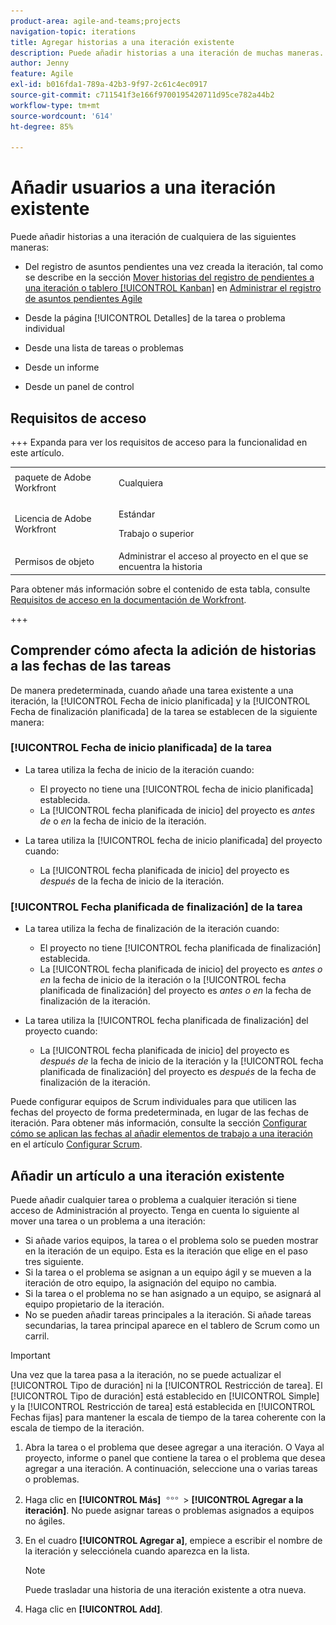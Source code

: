 ```yaml
---
product-area: agile-and-teams;projects
navigation-topic: iterations
title: Agregar historias a una iteración existente
description: Puede añadir historias a una iteración de muchas maneras.
author: Jenny
feature: Agile
exl-id: b016fda1-789a-42b3-9f97-2c61c4ec0917
source-git-commit: c711541f3e166f9700195420711d95ce782a44b2
workflow-type: tm+mt
source-wordcount: '614'
ht-degree: 85%

---
```


# Añadir usuarios a una iteración existente

Puede añadir historias a una iteración de cualquiera de las siguientes maneras:

* Del registro de asuntos pendientes una vez creada la iteración, tal como se describe en la sección [Mover historias del registro de pendientes a una iteración o tablero [!UICONTROL Kanban]](../../../agile/work-in-an-agile-environment/manage-the-agile-backlog.md#move-stories-from-the-backlog-to-an-iteration-or--board) en [Administrar el registro de asuntos pendientes Agile](../../../agile/work-in-an-agile-environment/manage-the-agile-backlog.md)

* Desde la página [!UICONTROL Detalles] de la tarea o problema individual
* Desde una lista de tareas o problemas
* Desde un informe
* Desde un panel de control

## Requisitos de acceso

+++ Expanda para ver los requisitos de acceso para la funcionalidad en este artículo.

<table style="table-layout:auto"> 
 <tbody> 
  <tr> 
   <td role="rowheader">paquete de Adobe Workfront</td> 
   <td> <p>Cualquiera</p> </td> 
  </tr> 
  <tr> 
   <td role="rowheader">Licencia de Adobe Workfront</td> 
   <td> <p>Estándar</p> 
   <p>Trabajo o superior</p> </td> 
  </tr>
   <tr> 
   <td role="rowheader">Permisos de objeto</td> 
   <td>Administrar el acceso al proyecto en el que se encuentra la historia </td> 
  </tr>
 </tbody> 
</table>

Para obtener más información sobre el contenido de esta tabla, consulte [Requisitos de acceso en la documentación de Workfront](/help/quicksilver/administration-and-setup/add-users/access-levels-and-object-permissions/access-level-requirements-in-documentation.md).

+++

## Comprender cómo afecta la adición de historias a las fechas de las tareas

De manera predeterminada, cuando añade una tarea existente a una iteración, la [!UICONTROL Fecha de inicio planificada] y la [!UICONTROL Fecha de finalización planificada] de la tarea se establecen de la siguiente manera:

### [!UICONTROL Fecha de inicio planificada] de la tarea

* La tarea utiliza la fecha de inicio de la iteración cuando:

   * El proyecto no tiene una [!UICONTROL fecha de inicio planificada] establecida.
   * La [!UICONTROL fecha planificada de inicio] del proyecto es *antes de* o *en* la fecha de inicio de la iteración.

* La tarea utiliza la [!UICONTROL fecha de inicio planificada] del proyecto cuando:

   * La [!UICONTROL fecha planificada de inicio] del proyecto es *después* de la fecha de inicio de la iteración.

### [!UICONTROL Fecha planificada de finalización] de la tarea

* La tarea utiliza la fecha de finalización de la iteración cuando:

   * El proyecto no tiene [!UICONTROL fecha planificada de finalización] establecida.
   * La [!UICONTROL fecha planificada de inicio] del proyecto es *antes o en* la fecha de inicio de la iteración o la [!UICONTROL fecha planificada de finalización] del proyecto es *antes o en* la fecha de finalización de la iteración.

* La tarea utiliza la [!UICONTROL fecha planificada de finalización] del proyecto cuando:

   * La [!UICONTROL fecha planificada de inicio] del proyecto es *después de* la fecha de inicio de la iteración y la [!UICONTROL fecha planificada de finalización] del proyecto es *después* de la fecha de finalización de la iteración.

Puede configurar equipos de Scrum individuales para que utilicen las fechas del proyecto de forma predeterminada, en lugar de las fechas de iteración. Para obtener más información, consulte la sección [Configurar cómo se aplican las fechas al añadir elementos de trabajo a una iteración](../../../agile/get-started-with-agile-in-workfront/configure-scrum.md#configure-how-dates-are-applied-when-adding-work-items-to-an-iteration) en el artículo [Configurar Scrum](../../../agile/get-started-with-agile-in-workfront/configure-scrum.md).

## Añadir un artículo a una iteración existente

Puede añadir cualquier tarea o problema a cualquier iteración si tiene acceso de Administración al proyecto. Tenga en cuenta lo siguiente al mover una tarea o un problema a una iteración:

* Si añade varios equipos, la tarea o el problema solo se pueden mostrar en la iteración de un equipo. Esta es la iteración que elige en el paso tres siguiente.
* Si la tarea o el problema se asignan a un equipo ágil y se mueven a la iteración de otro equipo, la asignación del equipo no cambia.
* Si la tarea o el problema no se han asignado a un equipo, se asignará al equipo propietario de la iteración.
* No se pueden añadir tareas principales a la iteración. Si añade tareas secundarias, la tarea principal aparece en el tablero de Scrum como un carril.

>[!IMPORTANT]
>
>Una vez que la tarea pasa a la iteración, no se puede actualizar el [!UICONTROL Tipo de duración] ni la [!UICONTROL Restricción de tarea]. El [!UICONTROL Tipo de duración] está establecido en [!UICONTROL Simple] y la [!UICONTROL Restricción de tarea] está establecida en [!UICONTROL Fechas fijas] para mantener la escala de tiempo de la tarea coherente con la escala de tiempo de la iteración.

1. Abra la tarea o el problema que desee agregar a una iteración.
O
Vaya al proyecto, informe o panel que contiene la tarea o el problema que desea agregar a una iteración. A continuación, seleccione una o varias tareas o problemas.

1. Haga clic en **[!UICONTROL Más]** ![Icono de más](assets/more-icon.png) > **[!UICONTROL Agregar a la iteración]**.
No puede asignar tareas o problemas asignados a equipos no ágiles.

1. En el cuadro **[!UICONTROL Agregar a]**, empiece a escribir el nombre de la iteración y selecciónela cuando aparezca en la lista.

   >[!NOTE]
   >
   >Puede trasladar una historia de una iteración existente a otra nueva.

1. Haga clic en **[!UICONTROL Add]**.
